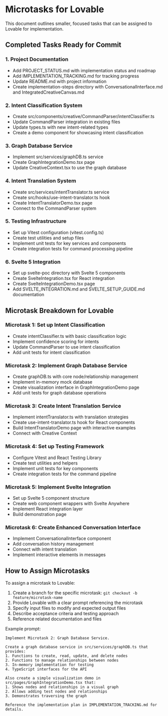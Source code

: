 # Microtasks for Lovable

This document outlines smaller, focused tasks that can be assigned to Lovable for implementation.

## Completed Tasks Ready for Commit

### 1. Project Documentation
- Add PROJECT_STATUS.md with implementation status and roadmap
- Add IMPLEMENTATION_TRACKING.md for tracking progress
- Update README.md with project information
- Create implementation-steps directory with ConversationalInterface.md and IntegratedCreativeCanvas.md

### 2. Intent Classification System
- Create src/components/creative/CommandParser/intentClassifier.ts
- Update CommandParser integration in existing files
- Update types.ts with new intent-related types
- Create a demo component for showcasing intent classification

### 3. Graph Database Service
- Implement src/services/graphDB.ts service
- Create GraphIntegrationDemo.tsx page
- Update CreativeContext.tsx to use the graph database

### 4. Intent Translation System
- Create src/services/intentTranslator.ts service
- Create src/hooks/use-intent-translator.ts hook
- Create IntentTranslatorDemo.tsx page
- Connect to the CommandParser system

### 5. Testing Infrastructure
- Set up Vitest configuration (vitest.config.ts)
- Create test utilities and setup files
- Implement unit tests for key services and components
- Create integration tests for command processing pipeline

### 6. Svelte 5 Integration
- Set up svelte-poc directory with Svelte 5 components
- Create SvelteIntegration.tsx for React integration
- Create SvelteIntegrationDemo.tsx page
- Add SVELTE_INTEGRATION.md and SVELTE_SETUP_GUIDE.md documentation

## Microtask Breakdown for Lovable

### Microtask 1: Set up Intent Classification
- Create intentClassifier.ts with basic classification logic
- Implement confidence scoring for intents
- Update CommandParser to use intent classification
- Add unit tests for intent classification

### Microtask 2: Implement Graph Database Service
- Create graphDB.ts with core node/relationship management
- Implement in-memory mock database
- Create visualization interface in GraphIntegrationDemo page
- Add unit tests for graph database operations

### Microtask 3: Create Intent Translation Service
- Implement intentTranslator.ts with translation strategies
- Create use-intent-translator.ts hook for React components
- Build IntentTranslatorDemo page with interactive examples
- Connect with Creative Context

### Microtask 4: Set up Testing Framework
- Configure Vitest and React Testing Library
- Create test utilities and helpers
- Implement unit tests for key components
- Create integration tests for the command pipeline

### Microtask 5: Implement Svelte Integration
- Set up Svelte 5 component structure
- Create web component wrappers with Svelte Anywhere
- Implement React integration layer
- Build demonstration page

### Microtask 6: Create Enhanced Conversation Interface
- Implement ConversationalInterface component
- Add conversation history management
- Connect with intent translation
- Implement interactive elements in messages

## How to Assign Microtasks

To assign a microtask to Lovable:

1. Create a branch for the specific microtask: `git checkout -b feature/microtask-name`
2. Provide Lovable with a clear prompt referencing the microtask
3. Specify input files to modify and expected output files
4. Describe acceptance criteria and testing approach
5. Reference related documentation and files

Example prompt:
```
Implement Microtask 2: Graph Database Service. 

Create a graph database service in src/services/graphDB.ts that provides:
1. Functions to create, read, update, and delete nodes
2. Functions to manage relationships between nodes
3. In-memory implementation for testing
4. TypeScript interfaces for the API

Also create a simple visualization demo in src/pages/GraphIntegrationDemo.tsx that:
1. Shows nodes and relationships in a visual graph
2. Allows adding test nodes and relationships
3. Demonstrates traversing the graph

Reference the implementation plan in IMPLEMENTATION_TRACKING.md for details.
```